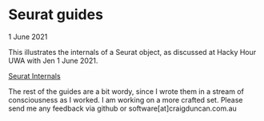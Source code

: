 # Seurat guides

1 June 2021

This illustrates the internals of a Seurat object, as discussed at Hacky Hour UWA with Jen 1 June 2021.

[Seurat Internals](images/SeuratInternal.png)

The rest of the guides are a bit wordy, since I wrote them in a stream of consciousness as I worked.   I am working on a more crafted set.   Please send me any feedback via github or software[at]craigduncan.com.au